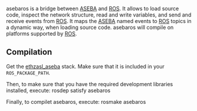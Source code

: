 asebaros is a bridge between [ASEBA] and [ROS].
It allows to load source code, inspect the network structure, read and write variables, and send and receive events from [ROS].
It maps the [ASEBA] named events to [ROS] topics in a dynamic way, when loading source code.
asebaros will compile on platforms supported by [ROS].

Compilation
-----------

Get the [ethzasl_aseba] stack.
Make sure that it is included in your `ROS_PACKAGE_PATH`.

Then, to make sure that you have the required development libraries installed, execute:
	rosdep satisfy asebaros

Finally, to compilet asebaros, execute:
	rosmake asebaros

[ASEBA]: http://mobots.epfl.ch/aseba.html
[ROS]: http://www.ros.org
[ethzasl_aseba]: http://www.ros.org/wiki/ethzasl_aseba

